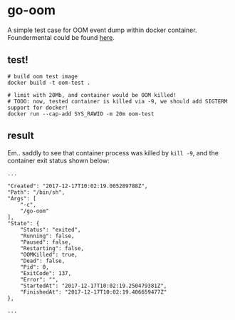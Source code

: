 # go-oom

A simple test case for OOM event dump within docker container.
Foundermental could be found [here](https://www.kernel.org/doc/gorman/html/understand/understand016.html).

## test!

```
# build oom test image
docker build -t oom-test .

# limit with 20Mb, and container would be OOM killed!
# TODO: now, tested container is killed via -9, we should add SIGTERM support for docker!
docker run --cap-add SYS_RAWIO -m 20m oom-test
```

## result

Em.. saddly to see that container process was killed by `kill -9`, and the container exit status shown below:

```
...

"Created": "2017-12-17T10:02:19.005289788Z",
"Path": "/bin/sh",
"Args": [
    "-c",
    "/go-oom"
],
"State": {
    "Status": "exited",
    "Running": false,
    "Paused": false,
    "Restarting": false,
    "OOMKilled": true,
    "Dead": false,
    "Pid": 0,
    "ExitCode": 137,
    "Error": "",
    "StartedAt": "2017-12-17T10:02:19.250479381Z",
    "FinishedAt": "2017-12-17T10:02:19.406659477Z"
},

...
```
